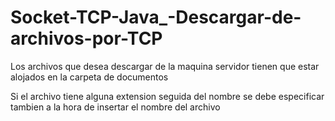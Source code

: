 # Socket-TCP-Java_-Descargar-de-archivos-por-TCP
Los archivos que desea descargar de la maquina servidor tienen que estar alojados en la carpeta de documentos

Si el archivo tiene alguna extension seguida del nombre se debe especificar tambien a la hora de insertar el nombre del archivo
